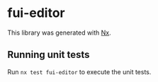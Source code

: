 # fui-editor

This library was generated with [Nx](https://nx.dev).

## Running unit tests

Run `nx test fui-editor` to execute the unit tests.
